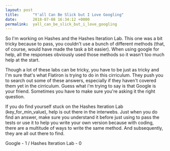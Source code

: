 ```yaml
---
layout: post
title:      "Y'all Can Be Slick but I Love Googling"
date:       2018-07-08 16:34:12 +0000
permalink:  yall_can_be_slick_but_i_love_googling
---
```



So I'm working on Hashes and the Hashes Iteration Lab. This one was a bit tricky because to pass, you couldn't use a bunch of different methods (that, of course, would have made the task a bit easier). When using google for help, all the responses obviously used those methods so it wasn't too much help at the start. 

Though a lot of these labs can be tricky, you have to be just as tricky and I'm sure that's what Flatiron is trying to do in this cirriculum. They push you to search out some of these answers, especially if they haven't covered them yet in the cirriculum. Guess what i'm trying to say is that Google is your friend. Sometimes you have to make sure you're asking it the right question. 

If you do find yourself stuck on the Hashes Iteration Lab (key_for_min_value), help is out there in the interwebs. Just when you do find an answer, make sure you understand it before just using to pass the tests or use it to help you write your own version because with coding, there are a multitude of ways to write the same method. And subsequently, they are all out there to find. 

Google - 1 / Hashes Iteration Lab - 0

